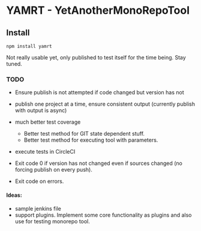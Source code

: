 # YAMRT - YetAnotherMonoRepoTool

## Install

```
npm install yamrt
```



 
Not really usable yet, only published to test itself for the time being. Stay tuned. 


### TODO
- Ensure publish is not attempted if code changed but version has not
- publish one project at a time, ensure consistent output (currently publish with output is async)

- much better test coverage
  - Better test method for GIT state dependent stuff. 
  - Better test method for executing tool with parameters.


- execute tests in CircleCI
- Exit code 0 if version has not changed even if sources changed (no forcing publish on every push).
- Exit code on errors.


#### Ideas:
- sample jenkins file
- support plugins. Implement some core functionality as plugins and also use for testing monorepo tool.